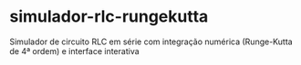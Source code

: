 # simulador-rlc-rungekutta
Simulador de circuito RLC em série com integração numérica (Runge-Kutta de 4ª ordem) e interface interativa
